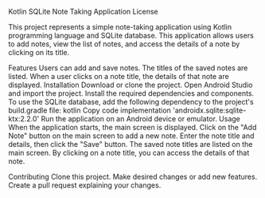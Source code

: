 Kotlin SQLite Note Taking Application
License

This project represents a simple note-taking application using Kotlin programming language and SQLite database. This application allows users to add notes, view the list of notes, and access the details of a note by clicking on its title.

Features
Users can add and save notes.
The titles of the saved notes are listed.
When a user clicks on a note title, the details of that note are displayed.
Installation
Download or clone the project.
Open Android Studio and import the project.
Install the required dependencies and components.
To use the SQLite database, add the following dependency to the project's build.gradle file:
kotlin
Copy code
implementation 'androidx.sqlite:sqlite-ktx:2.2.0'
Run the application on an Android device or emulator.
Usage
When the application starts, the main screen is displayed.
Click on the "Add Note" button on the main screen to add a new note.
Enter the note title and details, then click the "Save" button.
The saved note titles are listed on the main screen.
By clicking on a note title, you can access the details of that note.

Contributing
Clone this project.
Make desired changes or add new features.
Create a pull request explaining your changes.
